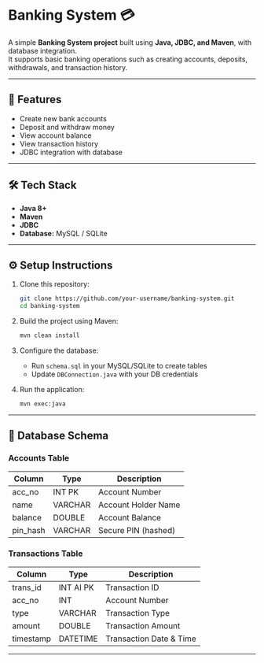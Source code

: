 # Banking System 💳

A simple **Banking System project** built using **Java, JDBC, and Maven**, with database integration.  
It supports basic banking operations such as creating accounts, deposits, withdrawals, and transaction history.

---

## 🚀 Features
- Create new bank accounts
- Deposit and withdraw money
- View account balance
- View transaction history
- JDBC integration with database

---

## 🛠️ Tech Stack
- **Java 8+**
- **Maven**
- **JDBC**
- **Database:** MySQL / SQLite

---

## ⚙️ Setup Instructions

1. Clone this repository:
   ```bash
   git clone https://github.com/your-username/banking-system.git
   cd banking-system
   ```

2. Build the project using Maven:
   ```bash
   mvn clean install
   ```

3. Configure the database:
   - Run `schema.sql` in your MySQL/SQLite to create tables
   - Update `DBConnection.java` with your DB credentials

4. Run the application:
   ```bash
   mvn exec:java
   ```

---

## 📂 Database Schema

### Accounts Table
| Column   | Type    | Description              |
|----------|---------|--------------------------|
| acc_no   | INT PK  | Account Number           |
| name     | VARCHAR | Account Holder Name      |
| balance  | DOUBLE  | Account Balance          |
| pin_hash | VARCHAR | Secure PIN (hashed)      |

### Transactions Table
| Column    | Type      | Description             |
|-----------|-----------|-------------------------|
| trans_id  | INT AI PK | Transaction ID          |
| acc_no    | INT       | Account Number          |
| type      | VARCHAR   | Transaction Type        |
| amount    | DOUBLE    | Transaction Amount      |
| timestamp | DATETIME  | Transaction Date & Time |


---
